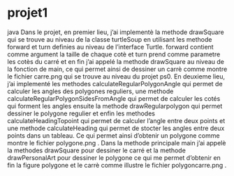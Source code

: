 # projet1
java
Dans le projet, en premier lieu, j’ai implementè la methode drawSquare qui se trouve au niveau de la classe turtleSoup en utilisant les methode forward et turn definies au niveau de l’interface Turtle. forward contient comme argument la taille de chaque cotè et turn prend comme parametre  les cotès du carré et en fin j’ai appelé la methode drawSquare au niveau de la fonction de main, ce qui permet ainsi de dessiner un carrè comme montre le fichier carre.png qui se trouve au niveau du projet ps0.
En deuxieme lieu,  j’ai implementé les methodes calculateRegularPolygonAngle qui permet de calculer les angles des polygones reguliers, une methode calculateRegularPolygonSidesFromAngle qui permet de calculer les cotés qui forment les angles ensuite la methode drawRegularpolygon qui permet dessiner le polygone regulier et enfin les methodes calculateHeadingTopoint qui permet de calculer l’angle entre deux points  et une methode calculateHeading qui permet de stocter les angles entre deux points dans un tableau. Ce qui permet ainsi d’obtenir un polygone comme montre le fichier polygone.png .
Dans la methode principale main j’ai appelè la methodes drawSquare pour dessiner le carré et la methode drawPersonalArt pour dessiner le polygone ce qui me permet d’obtenir en fin la figure polygone et le carrè comme illustre le fichier polygoncarre.png .

